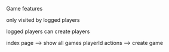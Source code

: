 Game features

only visited by logged players

logged players can create players

index page --> show all games playerId
   actions
        --> create game
